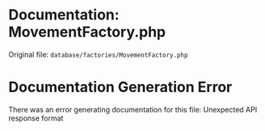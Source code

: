 # Documentation: MovementFactory.php

Original file: `database/factories/MovementFactory.php`

# Documentation Generation Error

There was an error generating documentation for this file: Unexpected API response format